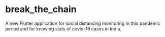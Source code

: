 # break_the_chain

A new Flutter application for social distancing monitoring in this pandemic period and for knowing stats of covid-19 cases in India.